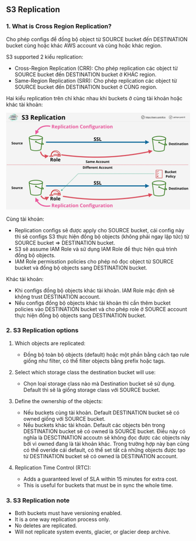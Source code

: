 ## S3 Replication

### 1. What is Cross Region Replication?

Cho phép configs để đồng bộ object từ SOURCE bucket đến DESTINATION bucket cùng hoặc khác AWS account và cùng hoặc khác region.

S3 supported 2 kiểu replication: 
- Cross-Region Replication (CRR): Cho phép replication các object từ SOURCE bucket đến DESTINATION bucket ở KHÁC region.
- Same-Region Replication (SRR): Cho phép replication các object từ SOURCE bucket đến DESTINATION bucket ở CÙNG region.

Hai kiểu replication trên chỉ khác nhau khi buckets ở cùng tài khoản hoặc khác tài khoản:

![](images/s3-rep-20.png)

Cùng tài khoản:

- Replication configs sẽ được apply cho SOURCE bucket, cái config này thì sẽ configs S3 thực hiện đồng bộ objects (không phải ngay lập tức) từ SOURCE bucket => DESTINATION bucket.
- S3 sẽ assume IAM Role và sử dụng IAM Role để thực hiện quá trình đồng bộ objects.
- IAM Role permisstion policies cho phép nó đọc object từ SOURCE bucket và đồng bộ objects sang DESTINATION bucket.

Khác tài khoản:

- Khi configs đồng bộ objects khác tài khoản. IAM Role mặc định sẽ không trust DESTINATION account.
- Nếu configs đồng bộ objects khác tài khoản thì cần thêm bucket policies vào DESTINATION bucket và cho phép role ở SOURCE account thực hiện đồng bộ objects sang DESTINATION bucket.

### 2. S3 Replication options

1. Which objects are replicated:
   - Đồng bộ toàn bộ objects (default) hoặc một phần bằng cách tạo rule giống như filter, có thể filter objects bằng prefix hoặc tags.

2. Select which storage class the destination bucket will use: 
   - Chọn loại storage class nào mà Destination bucket sẽ sử dụng. Default thì sẽ là giống storage class với SOURCE bucket.

3. Define the ownership of the objects:
   - Nếu buckets cùng tài khoản. Default DESTINATION bucket sẽ có owned giống với SOURCE bucket.
   - Nếu buckets khác tài khoản. Default các objects bên trong DESTINATION bucket sẽ có owned là SOURCE bucket. Điều này có nghĩa là DESCTINATION accoutn sẽ không đọc được các objects này bởi vì owned đang là tài khoản khác. Trong trường hợp này bạn cũng có thể overide cái default, có thể set tất cả những objects được tạo từ DESTINATION bucket sẽ có owned là DESTINATION account.

4. Replication Time Control (RTC):
   - Adds a guaranteed level of SLA within 15 minutes for extra cost.
   - This is useful for buckets that must be in sync the whole time.

### 3. S3 Replication note

- Both buckets must have versioning enabled.
- It is a one way replication process only.
- No deletes are replicated.
- Will not replicate system events, glacier, or glacier deep archive.